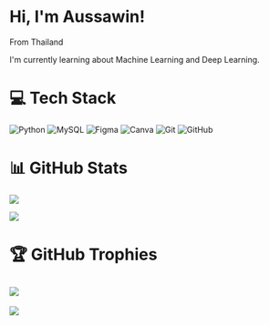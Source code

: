 # Hi, I'm Aussawin!

From Thailand

I'm currently learning about Machine Learning and Deep Learning.

# 💻 Tech Stack
![Python](https://img.shields.io/badge/python-3670A0?style=flat&logo=python&logoColor=ffdd54) ![MySQL](https://img.shields.io/badge/mysql-4479A1.svg?style=flat&logo=mysql&logoColor=white) ![Figma](https://img.shields.io/badge/figma-%23F24E1E.svg?style=flat&logo=figma&logoColor=white) ![Canva](https://img.shields.io/badge/Canva-%2300C4CC.svg?style=flat&logo=Canva&logoColor=white) ![Git](https://img.shields.io/badge/git-%23F05033.svg?style=flat&logo=git&logoColor=white) ![GitHub](https://img.shields.io/badge/github-%23121011.svg?style=flat&logo=github&logoColor=white)

# 📊 GitHub Stats
![](https://github-readme-streak-stats.herokuapp.com/?user=A5hisa&theme=swift&hide_border=false)<br/>

![](https://github-readme-stats.vercel.app/api/top-langs/?username=A5hisa&theme=swift&hide_border=false&include_all_commits=true&count_private=true&layout=compact)

# 🏆 GitHub Trophies
![](https://github-profile-trophy.vercel.app/?username=A5hisa&title=Commits,Experience)
---
[![](https://visitcount.itsvg.in/api?id=A5hisa&icon=0&color=0)](https://visitcount.itsvg.in)

<!-- Proudly created with GPRM ( https://gprm.itsvg.in ) -->

